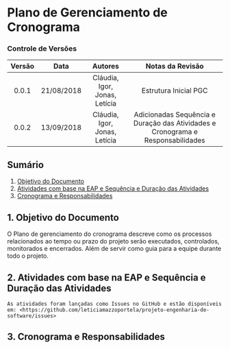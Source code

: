 # Plano de Gerenciamento de Cronograma

### Controle de Versões

| Versão |    Data    |            Autores            |   Notas da Revisão    |
| :----: | :--------: | :---------------------------: | :-------------------: |
| 0.0.1  | 21/08/2018 | Cláudia, Igor, Jonas, Letícia | Estrutura Inicial PGC |
| 0.0.2  | 13/09/2018 | Cláudia, Igor, Jonas, Letícia | Adicionadas Sequência e Duração das Atividades e Cronograma e Responsabilidades |

## Sumário

1. [Objetivo do Documento](#od)
2. [Atividades com base na EAP e Sequência e Duração das Atividades](#atv)
3. [Cronograma e Responsabilidades](#crono)

<div id='od' />

## 1. Objetivo do Documento

O Plano de gerenciamento do cronograma descreve como os processos relacionados ao tempo ou prazo do projeto serão executados, controlados, monitorados e encerrados.
Além de servir como guia para a equipe durante todo o projeto.

<div id='atv' />

## 2. Atividades com base na EAP e Sequência e Duração das Atividades 
    As atividades foram lançadas como Issues no GitHub e estão disponíveis em: <https://github.com/leticiamazzoportela/projeto-engenharia-de-software/issues>

<div id='crono' />
 
## 3. Cronograma e Responsabilidades
